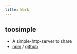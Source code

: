 ```yaml
---
title: Work
---
```


## toosimple

- A simple-http-server to share 
- [npm](https://www.npmjs.com/package/toosimple) / [github](https://github.com/jokester/toosimple)
